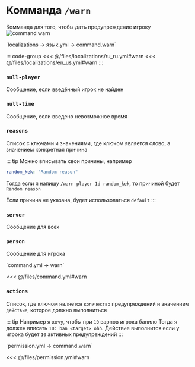 # Комманда `/warn`

Комманда для того, чтобы дать предупреждение игроку
![command warn](/commandwarn.png)

[//]: # (localization)
<!--@include: @/parts/words.md#localization--> 
<!--@include: @/parts/words.md#path--> `localizations → язык.yml → command.warn`

<!--@include: @/parts/words.md#default--> 

::: code-group
<<< @/files/localizations/ru_ru.yml#warn
<<< @/files/localizations/en_us.yml#warn
:::

### `null-player`

Сообщение, если введённый игрок не найден

### `null-time`

Сообщение, если введено невозможное время

### `reasons`

Список с ключами и значениями, где ключом является слово, а значением конкретная причина

::: tip Можно вписывать свои причины, например
```yaml
random_kek: "Random reason"
```
Тогда если я напишу `/warn player 1d random_kek`, то причиной будет `Random reason`

Если причина не указана, будет использоваться `default`
:::

### `server`

Сообщение для всех

### `person`

Сообщение для игрока

[//]: # (command.yml)
<!--@include: @/parts/words.md#setting-->
<!--@include: @/parts/words.md#path--> `command.yml → warn`

<!--@include: @/parts/words.md#default-->
<<< @/files/command.yml#warn

<!--@include: @/parts/enable.md-->
<!--@include: @/parts/suggestOfflinePlayers.md-->
<!--@include: @/parts/range.md-->
<!--@include: @/parts/aliases.md-->

### `actions`

Список, где ключом является `количество` предупреждений и значением `действие`, которое должно выполниться

::: tip Например я хочу, чтобы при `10` варнов игрока банило
Тогда я должен вписать `10: ban <target> ohh`. Действие выполнится если у игрока будет `10` активных предупреждений
:::

<!--@include: @/parts/destination.md-->
<!--@include: @/parts/cooldown.md-->
<!--@include: @/parts/sound.md-->

[//]: # (permission.yml)
<!--@include: @/parts/words.md#permission-->
<!--@include: @/parts/words.md#path--> `permission.yml → command.warn`

<!--@include: @/parts/words.md#default-->
<<< @/files/permission.yml#warn

<!--@include: @/parts/permission/permissionTier3.md-->
<!--@include: @/parts/permission/cooldown.md-->
<!--@include: @/parts/permission/sound.md-->

